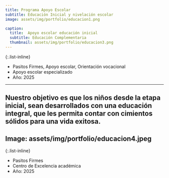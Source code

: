 ```yaml
---
title: Programa Apoyo Escolar
subtitle: Educación Inicial y nivelación escolar
image: assets/img/portfolio/educacion1.png

caption:
  title:  Apoyo escolar educación inicial
  subtitle: Educación Complementaria
  thumbnail: assets/img/portfolio/educacion3.png
---
```


{:.list-inline}
- Pasitos Firmes, Apoyo escolar, Orientación vocacional
- Apoyo escolar especializado
- Año: 2025
---
Nuestro objetivo es que los niños desde la etapa inicial, sean desarrollados con una educación integral, que les permita contar con cimientos sólidos para una vida exitosa.
---
Image: assets/img/portfolio/educacion4.jpeg
---

{:.list-inline}
- Pasitos Firmes
- Centro de Excelencia académica
- Año: 2025
